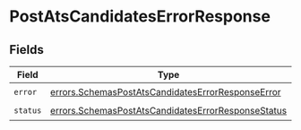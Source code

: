 # PostAtsCandidatesErrorResponse


## Fields

| Field                                                                                                                    | Type                                                                                                                     | Required                                                                                                                 | Description                                                                                                              |
| ------------------------------------------------------------------------------------------------------------------------ | ------------------------------------------------------------------------------------------------------------------------ | ------------------------------------------------------------------------------------------------------------------------ | ------------------------------------------------------------------------------------------------------------------------ |
| `error`                                                                                                                  | [errors.SchemasPostAtsCandidatesErrorResponseError](../../models/errors/schemaspostatscandidateserrorresponseerror.md)   | :heavy_check_mark:                                                                                                       | N/A                                                                                                                      |
| `status`                                                                                                                 | [errors.SchemasPostAtsCandidatesErrorResponseStatus](../../models/errors/schemaspostatscandidateserrorresponsestatus.md) | :heavy_check_mark:                                                                                                       | N/A                                                                                                                      |